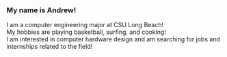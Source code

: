 ### My name is Andrew!

I am a computer engineering major at CSU Long Beach!  
My hobbies are playing basketball, surfing, and cooking!  
I am interested in computer hardware design and am searching for jobs and internships related to the field!  
<!--
**ajklg/ajklg** is a ✨ _special_ ✨ repository because its `README.md` (this file) appears on your GitHub profile.

Here are some ideas to get you started:

- 🔭 I’m currently working on ...
- 🌱 I’m currently learning ...
- 👯 I’m looking to collaborate on ...
- 🤔 I’m looking for help with ...
- 💬 Ask me about ...
- 📫 How to reach me: ...
- 😄 Pronouns: ...
- ⚡ Fun fact: ...
-->
